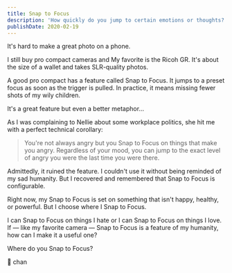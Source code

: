 ```yaml
---
title: Snap to Focus
description: 'How quickly do you jump to certain emotions or thoughts? Choose where to focus, in order to create a positive and healthy mindset.'
publishDate: 2020-02-19
---
```


It's hard to make a great photo on a phone.

I still buy pro compact cameras and
My favorite is the Ricoh GR.
It's about the size of a wallet and takes SLR-quality photos.

A good pro compact has a feature called Snap to Focus.
It jumps to a preset focus as soon as the trigger is pulled.
In practice, it means missing fewer shots of my wily children.

It's a great feature but even a better metaphor...

As I was complaining to Nellie about some workplace politics,
she hit me with a perfect technical corollary:

> You're not always angry but you Snap to Focus on things that make you angry. Regardless of your mood, you can jump to the exact level of angry you were the last time you were there.

Admittedly, it ruined the feature.
I couldn't use it without being reminded of my sad humanity.
But I recovered and remembered that Snap to Focus is configurable.

Right now, my Snap to Focus is set on something that isn't happy, healthy, or powerful.
But I choose where I Snap to Focus.

I can Snap to Focus on things I hate or I can Snap to Focus on things I love.
If — like my favorite camera — Snap to Focus is a feature of my humanity, how can I make it a useful one?

Where do you Snap to Focus?

📸 chan
